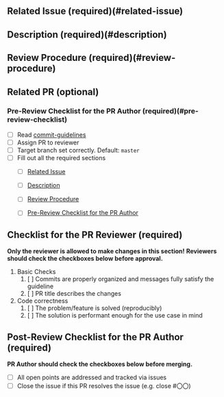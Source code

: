 <!--
Thanks for sending a pull request!  Here are some tips for you:
  1. If this is your first time, please read our contributor guidelines: https://github.com/delta-io/delta/blob/master/CONTRIBUTING.md
  2. If the PR is unfinished, add '[WIP]' in your PR title, e.g., '[WIP] Your PR title ...'.
  3. Be sure to keep the PR description updated to reflect all changes.
  4. Please write your PR title to summarize what this PR proposes.
  5. If possible, provide a concise example to reproduce the issue for a faster review.
-->
## Related Issue (required)(#related-issue)

<!-- Link related issue 
For instance, 
  [#ISSUE NUMBER] Your PR title
-->

## Description (required)(#description)

<!-- Describe what this PR changes. For instance,
  1. If you propose a new API, clarify the use case for a new API.
  2. If you fix a bug, you can clarify why it is a bug.
-->

## Review Procedure (required)(#review-procedure)

<!-- Explain how to review this PR. -->

## Related PR (optional)

<!-- Link related PR -->

### Pre-Review Checklist for the PR Author (required)(#pre-review-checklist)

- [ ] Read [commit-guidelines](https://github.com/delta-io/delta/blob/master/CONTRIBUTING.md)
- [ ] Assign PR to reviewer
- [ ] Target branch set correctly. Default: `master`
- [ ] Fill out all the required sections 
    - [ ] [Related Issue](#related-issue)
    - [ ] [Description](#description)
    - [ ] [Review Procedure ](#review-procedure)
    - [ ] [Pre-Review Checklist for the PR Author](#pre-review-checklist)


## Checklist for the PR Reviewer (required)
**Only the reviewer is allowed to make changes in this section!**
**Reviewers should check the checkboxes below before approval.**

1. Basic Checks
    1. [ ] Commits are properly organized and messages fully satisfy the guideline
    1. [ ] PR title describes the changes
1. Code correctness
    1. [ ] The problem/feature is solved (reproducibly)
    1. [ ] The solution is performant enough for the use case in mind

## Post-Review Checklist for the PR Author (required)

**PR Author should check the checkboxes below before merging.**

- [ ] All open points are addressed and tracked via issues
- [ ] Close the issue if this PR resolves the issue (e.g. close #〇〇)
